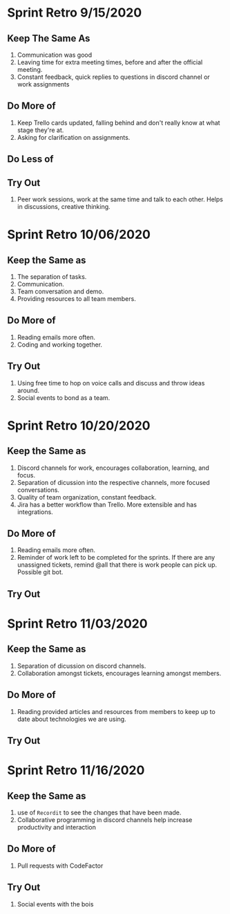 # Sprint Retro 9/15/2020

## Keep The Same As
1. Communication was good
2. Leaving time for extra meeting times, before and after the official meeting.
3. Constant feedback, quick replies to questions in discord channel or work assignments

## Do More of
1. Keep Trello cards updated, falling behind and don't really know at what stage they're at.
2. Asking for clarification on assignments.

## Do Less of

## Try Out
1. Peer work sessions, work at the same time and talk to each other. Helps in discussions, creative thinking.


# Sprint Retro 10/06/2020

## Keep the Same as
1. The separation of tasks.
2. Communication.
3. Team conversation and demo.
4. Providing resources to all team members.

## Do More of
1. Reading emails more often.
2. Coding and working together.

## Try Out
1. Using free time to hop on voice calls and discuss and throw ideas around.
2. Social events to bond as a team.


# Sprint Retro 10/20/2020

## Keep the Same as
1. Discord channels for work, encourages collaboration, learning, and focus.
2. Separation of dicussion into the respective channels, more focused conversations.
3. Quality of team organization, constant feedback.
4. Jira has a better workflow than Trello. More extensible and has integrations.

## Do More of
1. Reading emails more often.
2. Reminder of work left to be completed for the sprints. If there are any unassigned tickets, remind @all that there is work people can pick up. Possible git bot.

## Try Out

# Sprint Retro 11/03/2020

## Keep the Same as
1. Separation of dicussion on discord channels.
2. Collaboration amongst tickets, encourages learning amongst members.

## Do More of
1. Reading provided articles and resources from members to keep up to date about technologies we are using.

## Try Out

# Sprint Retro 11/16/2020

## Keep the Same as
1. use of `Recordit` to see the changes that have been made.
2. Collaborative programming in discord channels help increase productivity and interaction

## Do More of
1. Pull requests with CodeFactor

## Try Out
1. Social events with the bois
